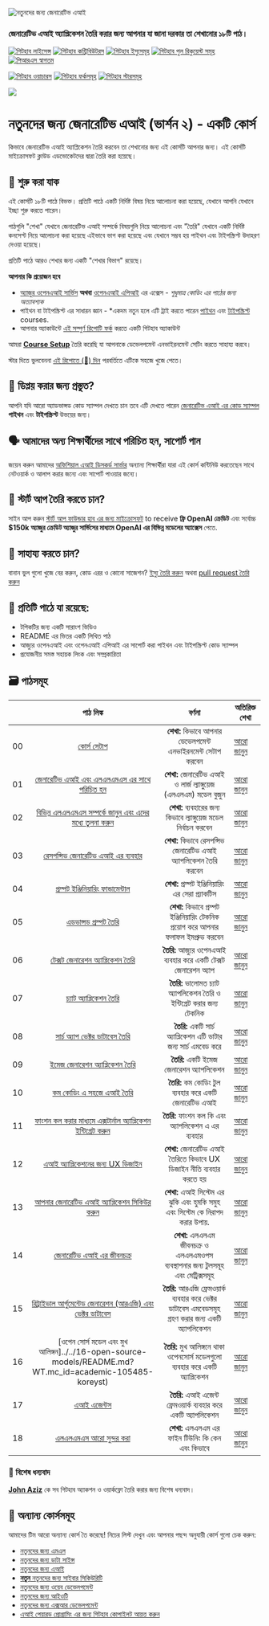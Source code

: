 ![নতুনদের জন্য জেনারেটিভ এআই](/images/repo-thubmnail2.png?WT.mc_id=academic-105485-koreyst)

### জেনারেটিভ এআই অ্যাপ্লিকেশন তৈরি করার জন্য আপনার যা জানা দরকার তা শেখানোর ১৮টি পাঠ।

[![গিটহাব লাইসেন্স](https://img.shields.io/github/license/microsoft/Generative-AI-For-Beginners.svg)](https://github.com/microsoft/Generative-AI-For-Beginners/blob/master/LICENSE?WT.mc_id=academic-105485-koreyst)
[![গিটহাব কন্ট্রিবিউটরস](https://img.shields.io/github/contributors/microsoft/Generative-AI-For-Beginners.svg)](https://GitHub.com/microsoft/Generative-AI-For-Beginners/graphs/contributors/?WT.mc_id=academic-105485-koreyst)
[![গিটহাব ইস্যুসমূহ](https://img.shields.io/github/issues/microsoft/Generative-AI-For-Beginners.svg)](https://GitHub.com/microsoft/Generative-AI-For-Beginners/issues/?WT.mc_id=academic-105485-koreyst)
[![গিটহাব পুল রিকুয়েস্ট সমূহ](https://img.shields.io/github/issues-pr/microsoft/Generative-AI-For-Beginners.svg)](https://GitHub.com/microsoft/Generative-AI-For-Beginners/pulls/?WT.mc_id=academic-105485-koreyst)
[![পিআরএস স্বাগতম](https://img.shields.io/badge/PRs-welcome-brightgreen.svg?style=flat-square)](http://makeapullrequest.com?WT.mc_id=academic-105485-koreyst)

[![গিটহাব ওয়াচারস](https://img.shields.io/github/watchers/microsoft/Generative-AI-For-Beginners.svg?style=social&label=Watch)](https://GitHub.com/microsoft/Generative-AI-For-Beginners/watchers/?WT.mc_id=academic-105485-koreyst)
[![গিটহাব ফর্কসমূহ](https://img.shields.io/github/forks/microsoft/Generative-AI-For-Beginners.svg?style=social&label=Fork)](https://GitHub.com/microsoft/Generative-AI-For-Beginners/network/?WT.mc_id=academic-105485-koreyst)
[![গিটহাব স্টারসমূহ](https://img.shields.io/github/stars/microsoft/Generative-AI-For-Beginners.svg?style=social&label=Star)](https://GitHub.com/microsoft/Generative-AI-For-Beginners/stargazers/?WT.mc_id=academic-105485-koreyst)

[![](https://dcbadge.vercel.app/api/server/ByRwuEEgH4)](https://aka.ms/genai-discord?WT.mc_id=academic-105485-koreyst)

# নতুনদের জন্য জেনারেটিভ এআই (ভার্শন ২) - একটি কোর্স
কিভাবে জেনারেটিভ এআই অ্যাপ্লিকেশন তৈরি করবেন তা শেখানোর জন্য এই কোর্সটি আপনার জন্য। এই কোর্সটি মাইক্রোসফট ক্লাউড এডভোকেটদের দ্বারা তৈরি করা হয়েছে।

## 🌱 শুরু করা যাক

এই কোর্সটি ১৮টি পাঠে বিভক্ত। প্রতিটি পাঠে একটি নির্দিষ্ট বিষয় নিয়ে আলোচনা করা হয়েছে, যেখানে আপনি যেখানে ইচ্ছা শুরু করতে পারেন।

পাঠগুলি "শেখা" যেখানে জেনারেটিভ এআই সম্পর্কে বিষয়গুলি নিয়ে আলোচনা এবং "তৈরি" যেখানে একটি নির্দিষ্ট কনসেপ্ট নিয়ে আলোচনা করা হয়েছে এইভাবে ভাগ করা হয়েছে এবং যেখানে সম্ভব হয় পাইথন এবং টাইপস্ক্রিপ্ট উদাহরণ দেওয়া হয়েছে।

প্রতিটি পাঠে আরও শেখার জন্য একটি "শেখার বিভাগ" রয়েছে।

**আপনার কি প্রয়োজন হবে**

- [অ্যাজুর ওপেনএআই সার্ভিস](https://azure.microsoft.com/products/ai-services/openai-service?WT.mc_id=academic-105485-koreyst) **অথবা** [ওপেনএআই এপিআই](https://platform.openai.com/docs/quickstart?context=python?WT.mc_id=academic-105485-koreyst) এর এক্সেস - _শুধুমাত্র কোডিং এর পাঠের জন্য অত্যাবশ্যক_
- পাইথন বা টাইপস্ক্রিপ্ট এর সাধারন জ্ঞান - \*একদম নতুন হলে এটি ট্রাই করতে পারেন [পাইথন](https://learn.microsoft.com/training/paths/python-language/?WT.mc_id=academic-105485-koreyst) এবং [টাইপস্ক্রিপ্ট](https://learn.microsoft.com/training/paths/build-javascript-applications-typescript/?WT.mc_id=academic-105485-koreyst) courses.
- আপনার অ্যাকাউন্টে [এই সম্পুর্ণ রিপোটি ফর্ক](https://github.com/microsoft/generative-ai-for-beginners/fork?WT.mc_id=academic-105485-koreyst) করতে একটি গিটহাব অ্যাকাউন্ট 

আমরা **[Course Setup](../../00-course-setup/README.md?WT.mc_id=academic-105485-koreyst)** তৈরি করেছি যা আপনাকে ডেভেলপমেন্ট এনভাইরনমেন্ট সেটিং করতে সাহায্য করবে।

স্টার দিতে ভুলবেননা [এই রিপোতে (🌟) দিন](https://docs.github.com/en/get-started/exploring-projects-on-github/saving-repositories-with-stars?WT.mc_id=academic-105485-koreyst) পরবর্তিতে এটিকে সহজে খুজে পেতে।

## 🧠 ডিপ্লয় করার জন্য প্রস্তুত?

আপনি যদি আরো অ্যাডভান্সড কোড স্যাম্পল দেখতে চান তবে এটি দেখতে পারেন [জেনারেটিভ এআই এর কোড স্যাম্পল](https://aka.ms/genai-beg-code?WT.mc_id=academic-105485-koreyst) **পাইথন** এবং **টাইপস্ক্রিপ্ট** উভয়ের জন্য।

## 🗣️ আমাদের অন্য শিক্ষার্থীদের সাথে পরিচিত হন, সাপোর্ট পান

জয়েন করুন আমাদের [অফিশিয়াল এআই ডিসকর্ড সার্ভার](https://aka.ms/genai-discord?WT.mc_id=academic-105485-koreyst) অন্যান্য শিক্ষার্থীরা যারা এই কোর্স কন্টিনিউ করতেছেন সাথে নেটওয়ার্ক ও আলাপ করার জন্যে এবং সাপোর্ট পাওয়ার জন্যে।

## 🚀 স্টার্ট আপ তৈরি করতে চান?

সাইন আপ করুন [স্টার্ট আপ ফাউন্ডার হাব এর জন্য মাইক্রোসফট](https://aka.ms/genai-foundershub?WT.mc_id=academic-105485-koreyst) to receive **ফ্রি OpenAI ক্রেডিট** এবং সর্বোচ্চ **$150k অ্যাজুর ক্রেডিট অ্যাজুর সার্ভিসের মাধ্যমে OpenAI এর বিভিন্ন মডেলের অ্যাক্সেস** পেতে.

## 🙏 সাহায্য করতে চান?

বানান ভুল গুলো খুজে বের করুন, কোড এরর ও কোনো সাজেশন? [ইস্যু তৈরি করুন](https://github.com/microsoft/generative-ai-for-beginners/issues?WT.mc_id=academic-105485-koreyst) অথবা [pull request তৈরি করুন](https://github.com/microsoft/generative-ai-for-beginners/pulls?WT.mc_id=academic-105485-koreyst)

## 📂 প্রতিটি পাঠে যা রয়েছে:

- টপিকটির জন্য একটি সারাংশ ভিডিও
- README এর ভিতর একটি লিখিত পাঠ
- আজ্যুর ওপেনএআই এবং ওপেনএআই এপিআই এর সাপোর্ট করা পাইথন এবং টাইপস্ক্রিপ্ট কোড স্যাম্পল
- প্রযোজনীয় সমস্ত সহায়ক লিংক এবং সম্প্রকারিতা

## 🗃️ পাঠসমূহ

|     |                                                                 পাঠ লিঙ্ক                                                                  |                                           বর্ণনা                                           | অতিরিক্ত শেখা                                                             |
| :-: | :------------------------------------------------------------------------------------------------------------------------------------------: | :---------------------------------------------------------------------------------------------: | ------------------------------------------------------------------------------ |
| 00  |                                 [কোর্স সেটাপ](../../00-course-setup/README.md?WT.mc_id=academic-105485-koreyst)                                 |                      **শেখা:** কিভাবে আপনার ডেভেলপমেন্ট এনভাইরনমেন্ট সেটাপ করবেন                       | [আরো জানুন](https://aka.ms/genai-collection?WT.mc_id=academic-105485-koreyst) |
| 01  |               [জেনারেটিভ এআই এবং এলএলএমএস এর সাথে পরিচিত হন](../../01-introduction-to-genai/README.md?WT.mc_id=academic-105485-koreyst)                |    **শেখা:** জেনারেটিভ এআই ও লার্জ ল্যাঙ্গুয়েজ (এলএলএম) মডেল বুজুন    | [আরো জানুন](https://aka.ms/genai-collection?WT.mc_id=academic-105485-koreyst) |
| 02  |       [বিভিন্ন এলএলএমএস সম্পর্কে জানুন এবং এদের মধ্যে তুলনা করুন](../../02-exploring-and-comparing-different-llms/README.md?WT.mc_id=academic-105485-koreyst)       |                   **শেখা:** ব্যবহারের জন্য কিভাবে ল্যাঙ্গুয়েজ মডেল নির্বাচন করবেন                    | [আরো জানুন](https://aka.ms/genai-collection?WT.mc_id=academic-105485-koreyst) |
| 03  |              [রেসপন্সিভ জেনারেটিভ এআই এর ব্যবহার](../../03-using-generative-ai-responsibly/README.md?WT.mc_id=academic-105485-koreyst)              |                 **শেখা:** কিভাবে রেসপন্সিভ জেনারেটিভ এআই অ্যাপলিকেশন তৈরি করবেন                  | [আরো জানুন](https://aka.ms/genai-collection?WT.mc_id=academic-105485-koreyst) |
| 04  |       [প্রম্পট ইঞ্জিনিয়ারিং ফান্ডামেন্টাল](../../04-prompt-engineering-fundamentals/README.md?WT.mc_id=academic-105485-koreyst)       |                      **শেখা:** প্রম্পট ইঞ্জিনিয়ারিং এর সেরা প্র্যাকটিস                      | [আরো জানুন](https://aka.ms/genai-collection?WT.mc_id=academic-105485-koreyst) |
| 05  |                        [এডভান্সড প্রম্পট তৈরি](../../05-advanced-prompts/README.md?WT.mc_id=academic-105485-koreyst)                         | **শেখা:** কিভাবে প্রম্পট ইঞ্জিনিয়ারিং টেকনিক প্রয়োগ করে আপনার ফলাফল ইমপ্রুভ করবেন | [আরো জানুন](https://aka.ms/genai-collection?WT.mc_id=academic-105485-koreyst) |
| 06  |                [টেক্সট জেনারেশন অ্যাপ্লিকেশন তৈরি](../../06-text-generation-apps/README.md?WT.mc_id=academic-105485-koreyst)                 |                       **তৈরি:** আজ্যুর ওপেনএআই ব্যবহার করে একটি টেক্সট জেনারেশন অ্যাপ                       | [আরো জানুন](https://aka.ms/genai-collection?WT.mc_id=academic-105485-koreyst) |
| 07  |                   [চ্যাট অ্যাপ্লিকেশন তৈরি](../../07-building-chat-applications/README.md?WT.mc_id=academic-105485-koreyst)                   |        **তৈরি:** ভালোমত চ্যাট অ্যাপলিকেশন তৈরি ও ইন্টিগ্রেট করার জন্য টেকনিক        | [আরো জানুন](https://aka.ms/genai-collection?WT.mc_id=academic-105485-koreyst) |
| 08  |            [সার্চ অ্যাপ ভেক্টর ডাটাবেস তৈরি](../../08-building-search-applications/README.md?WT.mc_id=academic-105485-koreyst)             |            **তৈরি:** একটি সার্চ অ্যাপ্লিকেশন এটি ডাটার জন্য সার্চ এমবেড করে             | [আরো জানুন](https://aka.ms/genai-collection?WT.mc_id=academic-105485-koreyst) |
| 09  |            [ইমেজ জেনারেশন অ্যাপ্লিকেশন তৈরি](../../09-building-image-applications/README.md?WT.mc_id=academic-105485-koreyst)             |                            **তৈরি:** একটি ইমেজ জেনারেশন অ্যাপলিকেশন                            | [আরো জানুন](https://aka.ms/genai-collection?WT.mc_id=academic-105485-koreyst) |
| 10  |            [কম কোডিং এ সহজে এআই তৈরি](../../10-building-low-code-ai-applications/README.md?WT.mc_id=academic-105485-koreyst)            |                   **তৈরি:** কম কোডিং টুল ব্যবহার করে একটি জেনারেটিভ এআই                   | [আরো জানুন](https://aka.ms/genai-collection?WT.mc_id=academic-105485-koreyst) |
| 11  | [ফাংশন কল করার মাধ্যমে এক্সটার্নাল অ্যাপ্লিকেশন ইন্টিগ্রেট করুন](../../11-integrating-with-function-calling/README.md?WT.mc_id=academic-105485-koreyst) |             **তৈরি:** ফাংশন কল কি এবং অ্যাপলিকেশন এ এর ব্যবহার              | [আরো জানুন](https://aka.ms/genai-collection?WT.mc_id=academic-105485-koreyst) |
| 12  |             [এআই অ্যাপ্লিকেশনের জন্য UX ডিজাইন](../../12-designing-ux-for-ai-applications/README.md?WT.mc_id=academic-105485-koreyst)             |     **শেখা:** জেনারেটিভ এআই তৈরিতে কিভাবে UX ডিজাইন নীতি ব্যবহার করতে হয়     | [আরো জানুন](https://aka.ms/genai-collection?WT.mc_id=academic-105485-koreyst) |
| 13  |             [আপনার জেনারেটিভ এআই অ্যাপ্লিকেশন সিকিউর করুন](../../13-securing-ai-applications/README.md?WT.mc_id=academic-105485-koreyst)             |       **শেখা:** এআই সিস্টেম এর ঝুকি এবং হুমকি সমুহ এবং সিস্টেম কে নিরাপদ করার উপায়.       | [আরো জানুন](https://aka.ms/genai-collection?WT.mc_id=academic-105485-koreyst) |
| 14  |      [জেনারেটিভ এআই এর জীবনচক্র](../../14-the-generative-ai-application-lifecycle/README.md?WT.mc_id=academic-105485-koreyst)      |             **শেখা:** এলএলএম জীবনচক্র ও এলএলএমওপস ব্যবস্থাপনার জন্য টুলসমূহ এবং মেট্রিক্সসমূহ             | [আরো জানুন](https://aka.ms/genai-collection?WT.mc_id=academic-105485-koreyst) |
| 15  |    [রিট্রাইভাল আর্গুমেন্টেড জেনারেশন (আরএজি) এবং ভেক্টর ডাটাবেস](../../15-rag-and-vector-databases/README.md?WT.mc_id=academic-105485-koreyst)     | **তৈরি:** আরএজি ফ্রেমওয়ার্ক ব্যবহার করে ভেক্টর ডাটাবেস এমবেডসমূহ গ্রহণ করার জন্য একটি অ্যাপলিকেশন  | [আরো জানুন](https://aka.ms/genai-collection?WT.mc_id=academic-105485-koreyst) |
| 16  |                  [ওপেন সোর্স মডেল এবং মুখ আলিঙ্গন]../../16-open-source-models/README.md?WT.mc_id=academic-105485-koreyst)                   |          **তৈরি:** মুখ আলিঙ্গনে থাকা ওপেনসোর্স মডেলগুলো ব্যবহার করে একটি অ্যাপ্লিকেশন           | [আরো জানুন](https://aka.ms/genai-collection?WT.mc_id=academic-105485-koreyst) |
| 17  |                                    [এআই এজেন্টস](../../17-ai-agents/README.md?WT.mc_id=academic-105485-koreyst)                                    |                      **তৈরি:** এআই এজেন্ট ফ্রেমওয়ার্ক ব্যবহার করে একটি অ্যাপলিকেশন                      | [আরো জানুন](https://aka.ms/genai-collection?WT.mc_id=academic-105485-koreyst) |
| 18  |                               [এলএলএমএস আরো সুন্দর করা](../../18-fine-tuning/README.md?WT.mc_id=academic-105485-koreyst)                                |                      **শেখা:** এলএলএম এর ফাইন টিউনিং কি কেন এবং কিভাবে                       | [আরো জানুন](https://aka.ms/genai-collection?WT.mc_id=academic-105485-koreyst) |


### 🌟 বিশেষ ধন্যবাদ

[**John Aziz**](https://www.linkedin.com/in/john0isaac/) কে সব গিটহাব অ্যাকশন ও ওয়ার্কফ্লো তৈরি করার জন্য বিশেষ ধন্যবাদ।

## 🎒 অন্যান্য কোর্সসমূহ

আমাদের টিম আরো অন্যান্য কোর্স তৈ করেছে! নিচের লিস্ট দেখুন এবং আপনার পছন্দ অনুযায়ী কোর্স গুলো চেক করুন:

- [নতুনদের জন্য এমএল](https://aka.ms/ml-beginners?WT.mc_id=academic-105485-koreyst)
- [নতুনদের জন্য ডাটা সাইন্স](https://aka.ms/datascience-beginners?WT.mc_id=academic-105485-koreyst)
- [নতুনদের জন্য এআই](https://aka.ms/ai-beginners?WT.mc_id=academic-105485-koreyst)
- [**নতুন** নতুনদের জন্য সাইবার সিকিউরিটি](https://github.com/microsoft/Security-101??WT.mc_id=academic-96948-sayoung)
- [নতুনদের জন্য ওয়েব ডেভেলপমেন্ট](https://aka.ms/webdev-beginners?WT.mc_id=academic-105485-koreyst)
- [নতুনদের জন্য আইওটি](https://aka.ms/iot-beginners?WT.mc_id=academic-105485-koreyst)
- [নতুনদের জন্য এক্সআর ডেভেলপমেন্ট](https://github.com/microsoft/xr-development-for-beginners?WT.mc_id=academic-105485-koreyst)
- [এআই পেয়ারড প্রোগ্রামিং এর জন্য গিটহাব কোপাইলট আয়ত্ত করুন](https://aka.ms/GitHubCopilotAI?WT.mc_id=academic-105485-koreyst)
